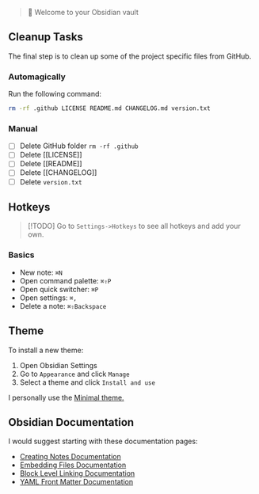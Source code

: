 > 👋 Welcome to your Obsidian vault

## Cleanup Tasks

The final step is to clean up some of the project specific files from GitHub.

### Automagically

Run the following command:

```bash
rm -rf .github LICENSE README.md CHANGELOG.md version.txt
```

### Manual

- [ ] Delete GitHub folder `rm -rf .github`
- [ ] Delete [[LICENSE]]
- [ ] Delete [[README]]
- [ ] Delete [[CHANGELOG]]
- [ ] Delete `version.txt`

## Hotkeys

> [!TODO]
> Go to `Settings->Hotkeys` to see all hotkeys and add your own.

### Basics

- New note: `⌘N`
- Open command palette: `⌘⇧P`
- Open quick switcher: `⌘P`
- Open settings: `⌘,`
- Delete a note: `⌘⇧Backspace`

## Theme

To install a new theme:

1. Open Obsidian Settings
2. Go to `Appearance` and click `Manage`
3. Select a theme and click `Install and use`

I personally use the [Minimal theme.](obsidian://show-theme?name=Minimal)

## Obsidian Documentation

I would suggest starting with these documentation pages:

- [Creating Notes Documentation](https://help.obsidian.md/How+to/Create+notes)
- [Embedding Files Documentation](https://help.obsidian.md/How+to/Embed+files)
- [Block Level Linking Documentation](https://help.obsidian.md/How+to/Link+to+blocks)
- [YAML Front Matter Documentation](https://help.obsidian.md/Advanced+topics/YAML+front+matter)
